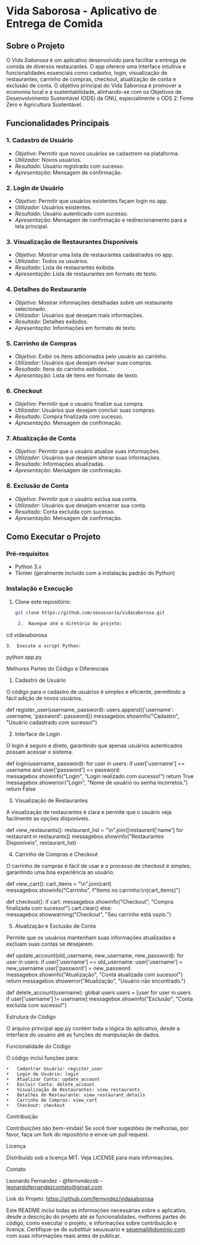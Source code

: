 # Vida Saborosa - Aplicativo de Entrega de Comida

## Sobre o Projeto

O *Vida Saborosa* é um aplicativo desenvolvido para facilitar a entrega de comida de diversos restaurantes. O app oferece uma interface intuitiva e funcionalidades essenciais como cadastro, login, visualização de restaurantes, carrinho de compras, checkout, atualização de conta e exclusão de conta. O objetivo principal do Vida Saborosa é promover a economia local e a sustentabilidade, alinhando-se com os Objetivos de Desenvolvimento Sustentável (ODS) da ONU, especialmente o ODS 2: Fome Zero e Agricultura Sustentável.

## Funcionalidades Principais

### 1. Cadastro de Usuário
- *Objetivo*: Permitir que novos usuários se cadastrem na plataforma.
- *Utilizador*: Novos usuários.
- *Resultado*: Usuário registrado com sucesso.
- *Apresentação*: Mensagem de confirmação.

### 2. Login de Usuário
- *Objetivo*: Permitir que usuários existentes façam login no app.
- *Utilizador*: Usuários existentes.
- *Resultado*: Usuário autenticado com sucesso.
- *Apresentação*: Mensagem de confirmação e redirecionamento para a tela principal.

### 3. Visualização de Restaurantes Disponíveis
- *Objetivo*: Mostrar uma lista de restaurantes cadastrados no app.
- *Utilizador*: Todos os usuários.
- *Resultado*: Lista de restaurantes exibida.
- *Apresentação*: Lista de restaurantes em formato de texto.

### 4. Detalhes do Restaurante
- *Objetivo*: Mostrar informações detalhadas sobre um restaurante selecionado.
- *Utilizador*: Usuários que desejam mais informações.
- *Resultado*: Detalhes exibidos.
- *Apresentação*: Informações em formato de texto.

### 5. Carrinho de Compras
- *Objetivo*: Exibir os itens adicionados pelo usuário ao carrinho.
- *Utilizador*: Usuários que desejam revisar suas compras.
- *Resultado*: Itens do carrinho exibidos.
- *Apresentação*: Lista de itens em formato de texto.

### 6. Checkout
- *Objetivo*: Permitir que o usuário finalize sua compra.
- *Utilizador*: Usuários que desejam concluir suas compras.
- *Resultado*: Compra finalizada com sucesso.
- *Apresentação*: Mensagem de confirmação.

### 7. Atualização de Conta
- *Objetivo*: Permitir que o usuário atualize suas informações.
- *Utilizador*: Usuários que desejam alterar suas informações.
- *Resultado*: Informações atualizadas.
- *Apresentação*: Mensagem de confirmação.

### 8. Exclusão de Conta
- *Objetivo*: Permitir que o usuário exclua sua conta.
- *Utilizador*: Usuários que desejam encerrar sua conta.
- *Resultado*: Conta excluída com sucesso.
- *Apresentação*: Mensagem de confirmação.

## Como Executar o Projeto

### Pré-requisitos

- Python 3.x
- Tkinter (geralmente incluído com a instalação padrão do Python)

### Instalação e Execução

1. Clone este repositório:
   ```sh
   git clone https://github.com/seuusuario/vidasaborosa.git

	2.	Navegue até o diretório do projeto:

cd vidasaborosa


	3.	Execute o script Python:

python app.py



Melhores Partes do Código e Diferenciais

1. Cadastro de Usuário

O código para o cadastro de usuários é simples e eficiente, permitindo a fácil adição de novos usuários.

def register_user(username, password):
    users.append({'username': username, 'password': password})
    messagebox.showinfo("Cadastro", "Usuário cadastrado com sucesso!")

2. Interface de Login

O login é seguro e direto, garantindo que apenas usuários autenticados possam acessar o sistema.

def login(username, password):
    for user in users:
        if user['username'] == username and user['password'] == password:
            messagebox.showinfo("Login", "Login realizado com sucesso!")
            return True
    messagebox.showerror("Login", "Nome de usuário ou senha incorretos.")
    return False

3. Visualização de Restaurantes

A visualização de restaurantes é clara e permite que o usuário veja facilmente as opções disponíveis.

def view_restaurants():
    restaurant_list = "\n".join([restaurant['name'] for restaurant in restaurants])
    messagebox.showinfo("Restaurantes Disponíveis", restaurant_list)

4. Carrinho de Compras e Checkout

O carrinho de compras é fácil de usar e o processo de checkout é simples, garantindo uma boa experiência ao usuário.

def view_cart():
    cart_items = "\n".join(cart)
    messagebox.showinfo("Carrinho", f"Items no carrinho:\n{cart_items}")

def checkout():
    if cart:
        messagebox.showinfo("Checkout", "Compra finalizada com sucesso!")
        cart.clear()
    else:
        messagebox.showwarning("Checkout", "Seu carrinho está vazio.")

5. Atualização e Exclusão de Conta

Permite que os usuários mantenham suas informações atualizadas e excluam suas contas se desejarem.

def update_account(old_username, new_username, new_password):
    for user in users:
        if user['username'] == old_username:
            user['username'] = new_username
            user['password'] = new_password
            messagebox.showinfo("Atualização", "Conta atualizada com sucesso!")
            return
    messagebox.showerror("Atualização", "Usuário não encontrado.")

def delete_account(username):
    global users
    users = [user for user in users if user['username'] != username]
    messagebox.showinfo("Exclusão", "Conta excluída com sucesso!")

Estrutura do Código

O arquivo principal app.py contém toda a lógica do aplicativo, desde a interface do usuário até as funções de manipulação de dados.

Funcionalidade do Código

O código inclui funções para:

	•	Cadastrar Usuário: register_user
	•	Login de Usuário: login
	•	Atualizar Conta: update_account
	•	Excluir Conta: delete_account
	•	Visualização de Restaurantes: view_restaurants
	•	Detalhes do Restaurante: view_restaurant_details
	•	Carrinho de Compras: view_cart
	•	Checkout: checkout

Contribuição

Contribuições são bem-vindas! Se você tiver sugestões de melhorias, por favor, faça um fork do repositório e envie um pull request.

Licença

Distribuído sob a licença MIT. Veja LICENSE para mais informações.

Contato

Leonardo Fernandez - @fernvndezsb - leonardofernandezcontato@gmail.com

Link do Projeto: https://github.com/fernvndez/vidasaborosa

Este README inclui todas as informações necessárias sobre o aplicativo, desde a descrição do projeto até as funcionalidades, melhores partes do código, como executar o projeto, e informações sobre contribuição e licença. Certifique-se de substituir seuusuario e seuemail@dominio.com com suas informações reais antes de publicar.
